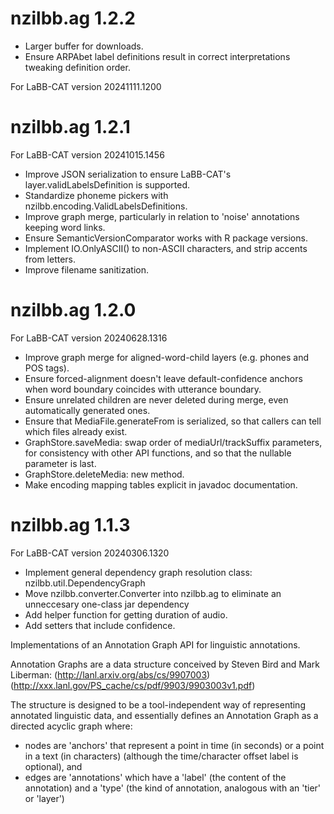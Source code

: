 # nzilbb.ag 1.2.2

- Larger buffer for downloads.
- Ensure ARPAbet label definitions result in correct interpretations tweaking definition order.

For LaBB-CAT version 20241111.1200

# nzilbb.ag 1.2.1

For LaBB-CAT version 20241015.1456

- Improve JSON serialization to ensure LaBB-CAT's layer.validLabelsDefinition is supported.
- Standardize phoneme pickers with nzilbb.encoding.ValidLabelsDefinitions.
- Improve graph merge, particularly in relation to 'noise' annotations keeping word links.
- Ensure SemanticVersionComparator works with R package versions.
- Implement IO.OnlyASCII() to non-ASCII characters, and strip accents from letters.
- Improve filename sanitization.

# nzilbb.ag 1.2.0

For LaBB-CAT version 20240628.1316

- Improve graph merge for aligned-word-child layers (e.g. phones and POS tags).
- Ensure forced-alignment doesn't leave default-confidence anchors when word boundary
  coincides with utterance boundary.
- Ensure unrelated children are never deleted during merge, even automatically generated
  ones. 
- Ensure that MediaFile.generateFrom is serialized, so that callers can tell which files
  already exist. 
- GraphStore.saveMedia: swap order of mediaUrl/trackSuffix parameters, for consistency
  with other API functions, and so that the nullable parameter is last.
- GraphStore.deleteMedia: new method.
- Make encoding mapping tables explicit in javadoc documentation.

# nzilbb.ag 1.1.3

For LaBB-CAT version 20240306.1320

- Implement general dependency graph resolution class: nzilbb.util.DependencyGraph
- Move nzilbb.converter.Converter into nzilbb.ag to eliminate an unneccesary one-class jar
  dependency 
- Add helper function for getting duration of audio.
- Add setters that include confidence.

Implementations of an Annotation Graph API for linguistic annotations.

Annotation Graphs are a data structure conceived by Steven Bird and Mark Liberman:
(http://lanl.arxiv.org/abs/cs/9907003)
(http://xxx.lanl.gov/PS_cache/cs/pdf/9903/9903003v1.pdf)

The structure is designed to be a tool-independent way of representing annotated
linguistic data, and essentially defines an Annotation Graph as a directed acyclic graph
where: 
- nodes are 'anchors' that represent a point in time (in seconds) or a point in a text
   (in characters) (although the time/character offset label is optional), and  
- edges are 'annotations' which have a 'label' (the content of the annotation) and a
   'type' (the kind of annotation, analogous with an 'tier' or 'layer')  
